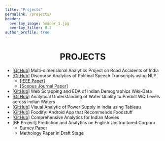 ```yaml
---
title: "Projects"
permalink: /projects/
header:
  overlay_image: header_1.jpg
  overlay_filter: 0.3
author_profile: true
---
```

# <center>PROJECTS</center>
  
- [[GitHub](https://github.com/katreparitosh/Multi-Dimentional-Data-Analytics-of-Road-Accidents-in-India)] Multi-dimensional Analytics Project on Road Accidents of India
- [[GitHub](https://github.com/katreparitosh/Discourse-Analytics-of-Political-Speech-Transcripts)] Discourse Analytics of Political Speech Transcripts using NLP
  - [[IEEE Paper](https://ieeexplore.ieee.org/document/8971605)]
  - [[Scopus Journal Paper](https://www.ijrte.org/wp-content/uploads/papers/v8i3/C6503098319.pdf)]
- [[GitHub](https://github.com/katreparitosh/Web-Scrapping-and-EDA)] Web Scrapping and EDA of Indian Demographics Wiki-Data  
- [[GitHub](https://github.com/katreparitosh/Water-Quality-Analysis)] Analytical Understanding of Water Quality to Predict WQ Levels across Indian Waters  
- [[GitHub](https://github.com/katreparitosh/TABLEAU-EDA-Power-Supply-India)] Visual Analytic of Power Supply in India using Tableau  
- [[GitHub](https://github.com/katreparitosh/Foodify-Android-App)] Foodify: Android App that Recommends Foodstuff    
- [[GitHub](https://github.com/katreparitosh/DATA-ANALYSIS-of-Indian-Movies)] Comprehensive Analytics for Indian Movies    
- [BE Project] Prediction and Analytics on English Unstructured Corpora      
  - [Survey Paper](https://katreparitosh.github.io/publication/springer_ictis_2020/)  
  - Methology Paper in Draft Stage  
